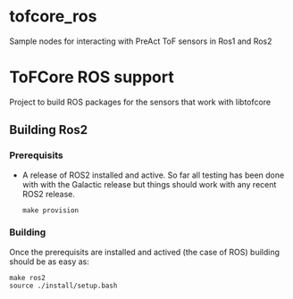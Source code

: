 # tofcore_ros
Sample nodes for interacting with PreAct ToF sensors in Ros1 and Ros2 

# ToFCore ROS support

Project to build ROS packages for the sensors that work with libtofcore


## Building Ros2

### Prerequisits

- A release of ROS2 installed and active. So far all testing has been done with
  with the Galactic release but things should work with any recent ROS2 release.

  ```
  make provision
  ```

### Building

Once the prerequisits are installed and actived (the case of ROS) building should be as easy as: 
```
make ros2
source ./install/setup.bash
```